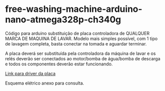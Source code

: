 # free-washing-machine-arduino-nano-atmega328p-ch340g

Código para arduino substituição de placa controladora de QUALQUER MARCA DE MAQUINA DE LAVAR. Modelo mais simples possível, com 1 tipo de lavagem completa, basta conectar na tomada e aguardar terminar.

A placa deverá ser substituída pela controladora da máquina de lavar e os relés deverão ser conectados ao motor/bomba de água/bomba de descarga e todos os componentes deverão estar funcionando.


<a href="" target="_blank">Link para driver da placa</a>


Esquema elétrico anexo para consulta.
